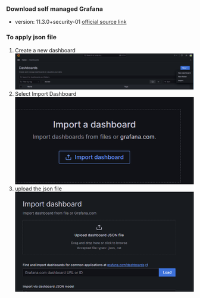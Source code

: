 ### Download self managed Grafana
+ version: 11.3.0+security-01
[official source link](https://grafana.com/grafana/download/11.3.0+security-01?pg=get&plcmt=selfmanaged-box1-cta1)

### To apply json file
1. Create a new dashboard
![](https://raw.githubusercontent.com/HutakiHare/IIS_intern/main/%E8%9E%A2%E5%B9%95%E6%93%B7%E5%8F%96%E7%95%AB%E9%9D%A2%202025-01-10%20135906.png)
2. Select Import Dashboard
![](https://raw.githubusercontent.com/HutakiHare/IIS_intern/main/%E8%9E%A2%E5%B9%95%E6%93%B7%E5%8F%96%E7%95%AB%E9%9D%A2%202025-01-10%20135920.png)
3. upload the json file
![](https://raw.githubusercontent.com/HutakiHare/IIS_intern/main/%E8%9E%A2%E5%B9%95%E6%93%B7%E5%8F%96%E7%95%AB%E9%9D%A2%202025-01-10%20135927.png)
